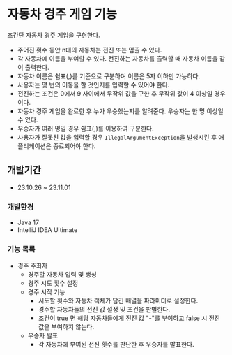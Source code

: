 # 자동차 경주 게임 기능
초간단 자동차 경주 게임을 구현한다.

- 주어진 횟수 동안 n대의 자동차는 전진 또는 멈출 수 있다.
- 각 자동차에 이름을 부여할 수 있다. 전진하는 자동차를 출력할 때 자동차 이름을 같이 출력한다.
- 자동차 이름은 쉼표(,)를 기준으로 구분하며 이름은 5자 이하만 가능하다.
- 사용자는 몇 번의 이동을 할 것인지를 입력할 수 있어야 한다.
- 전진하는 조건은 0에서 9 사이에서 무작위 값을 구한 후 무작위 값이 4 이상일 경우이다.
- 자동차 경주 게임을 완료한 후 누가 우승했는지를 알려준다. 우승자는 한 명 이상일 수 있다.
- 우승자가 여러 명일 경우 쉼표(,)를 이용하여 구분한다.
- 사용자가 잘못된 값을 입력할 경우 `IllegalArgumentException`을 발생시킨 후 애플리케이션은 종료되어야 한다.
## 개발기간
* 23.10.26 ~ 23.11.01
### 개발환경
* Java 17
* IntelliJ IDEA Ultimate
### 기능 목록
- 경주 주최자
  - 경주할 자동차 입력 및 생성
  - 경주 시도 횟수 설정
  - 경주 시작 기능
    - 시도할 횟수와 자동차 객체가 담긴 배열을 파라미터로 설정한다.
    - 경주할 자동차들의 전진 값 설정 및 조건을 판별한다.
    - 조건이 true 면 해당 자동차들에게 전진 값 "-"를 부여하고 false 시 전진 값을 부여하지 않는다.
  - 우승자 발표
    - 각 자동차에 부여된 전진 횟수를 판단한 후 우승자를 발표한다.
